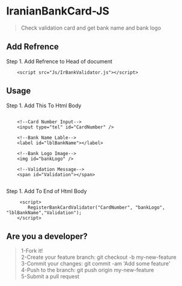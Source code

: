 
# IranianBankCard-JS
> Check validation card and get bank name and bank logo



Add Refrence
------
Step 1. Add Refrence to Head of document
```
    <script src="Js/IrBankValidator.js"></script>
```


Usage
------
Step 1. Add This To Html Body
```

	<!--Card Number Input-->
    <input type="tel" id="CardNumber" /> 
	
	<!--Bank Name Lable-->
    <label id="lblBankName"></label>
	
	<!--Bank Logo Image-->
    <img id="bankLogo" />
	
	<!--Validation Message-->
    <span id="Validation"></span>
	

```

Step 1. Add To End of Html Body
```
     <script>
        RegisterBankCardValidator("CardNumber", "bankLogo", "lblBankName","Validation");
    </script>

```





## Are you a developer?
> 1-Fork it!</br>
> 2-Create your feature branch: git checkout -b my-new-feature</br>
> 3-Commit your changes: git commit -am 'Add some feature'</br>
> 4-Push to the branch: git push origin my-new-feature</br>
> 5-Submit a pull request</br>
